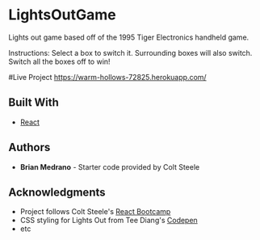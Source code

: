 # LightsOutGame
Lights out game based off of the 1995 Tiger Electronics handheld game.

Instructions:
Select a box to switch it.
Surrounding boxes will also switch.
Switch all the boxes off to win!


#Live Project 
https://warm-hollows-72825.herokuapp.com/




## Built With

* [React](https://reactjs.org/docs/getting-started.html) 



## Authors

* **Brian Medrano** - 
Starter code provided by Colt Steele 


## Acknowledgments

* Project follows Colt Steele's [React Bootcamp](https://www.udemy.com/course/modern-react-bootcamp/)
* CSS styling for Lights Out from Tee Diang's [Codepen](https://codepen.io/cybercountess/pen/RwNXxyq)
* etc
